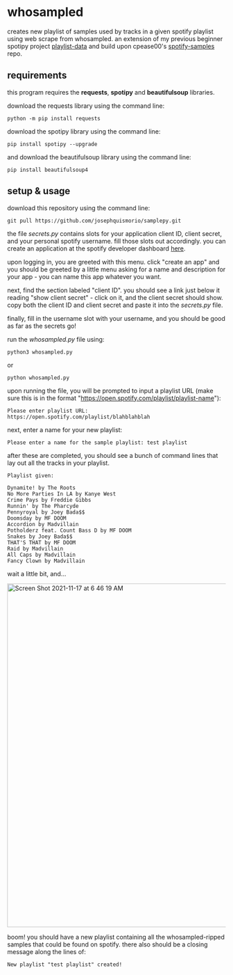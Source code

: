 # whosampled
creates new playlist of samples used by tracks in a given spotify playlist using web scrape from whosampled. an extension of my previous beginner spotipy project [playlist-data](https://github.com/josephquismorio/playlist-data) and build upon cpease00's [spotify-samples](https://github.com/cpease00/Spotify-Samples) repo.

## requirements
this program requires the **requests**, **spotipy** and **beautifulsoup** libraries. 

download the requests library using the command line:
```
python -m pip install requests
```
download the spotipy library using the command line:
```
pip install spotipy --upgrade
```
and download the beautifulsoup library using the command line:
```
pip install beautifulsoup4
```

## setup & usage
download this repository using the command line:
```
git pull https://github.com/josephquismorio/samplepy.git
```
the file *secrets.py* contains slots for your application client ID, client secret, and your personal spotify username. fill those slots out accordingly. you can create an application at the spotify developer dashboard [here](https://developer.spotify.com/dashboard/).

upon logging in, you are greeted with this menu. click "create an app" and you should be greeted by a little menu asking for a name and description for your app - you can name this app whatever you want.

next, find the section labeled "client ID". you should see a link just below it reading "show client secret" - click on it, and the client secret should show. copy both the client ID and client secret and paste it into the *secrets.py* file.

finally, fill in the username slot with your username, and you should be good as far as the secrets go!

run the *whosampled.py* file using:
```
python3 whosampled.py
```
or
```
python whosampled.py
```
upon running the file, you will be prompted to input a playlist URL (make sure this is in the format "https://open.spotify.com/playlist/playlist-name"):

```
Please enter playlist URL: https://open.spotify.com/playlist/blahblahblah
```

next, enter a name for your new playlist:

```
Please enter a name for the sample playlist: test playlist
```

after these are completed, you should see a bunch of command lines that lay out all the tracks in your playlist.
```
Playlist given: 

Dynamite! by The Roots
No More Parties In LA by Kanye West
Crime Pays by Freddie Gibbs
Runnin' by The Pharcyde
Pennyroyal by Joey Bada$$
Doomsday by MF DOOM
Accordion by Madvillain
Potholderz feat. Count Bass D by MF DOOM
Snakes by Joey Bada$$
THAT'S THAT by MF DOOM
Raid by Madvillain
All Caps by Madvillain
Fancy Clown by Madvillain
```

wait a little bit, and...

<img width="790" alt="Screen Shot 2021-11-17 at 6 46 19 AM" src="https://user-images.githubusercontent.com/70463608/142203240-90af85cd-c2b8-4b0f-9421-5e5f76f7bcb3.png">

boom! you should have a new playlist containing all the whosampled-ripped samples that could be found on spotify. there also should be a closing message along the lines of:
```
New playlist "test playlist" created!
```
